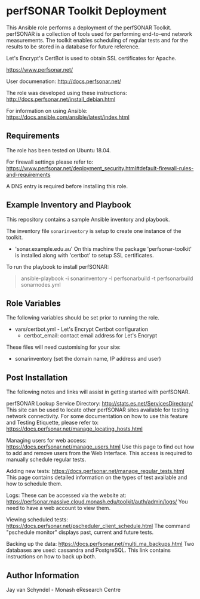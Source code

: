 perfSONAR Toolkit Deployment
============================

This Ansible role performs a deployment of the perfSONAR Toolkit. perfSONAR is a
collection of tools used for performing end-to-end network measurements. The toolkit
enables scheduling of regular tests and for the results to be stored in a database
for future reference.

Let's Encrypt's CertBot is used to obtain SSL certificates for Apache.

https://www.perfsonar.net/

User documenation: http://docs.perfsonar.net/

The role was developed using these instructions: http://docs.perfsonar.net/install_debian.html

For information on using Ansible: https://docs.ansible.com/ansible/latest/index.html

Requirements
------------

The role has been tested on Ubuntu 18.04.

For firewall settings please refer to: https://www.perfsonar.net/deployment_security.html#default-firewall-rules-and-requirements

A DNS entry is required before installing this role.

Example Inventory and Playbook
------------------------------

This repository contains a sample Ansible inventory and playbook.

The inventory file `sonarinventory` is setup to create one instance of the toolkit.

 - 'sonar.example.edu.au' On this machine the package 'perfsonar-toolkit' is
 installed along with 'certbot' to setup SSL certificates.

To run the playbook to install perfSONAR:

> ansible-playbook  -i sonarinventory -l perfsonarbuild -t perfsonarbuild sonarnodes.yml

Role Variables
--------------

The following variables should be set prior to running the role.

- vars/certbot.yml - Let's Encrypt Certbot configuration
  - certbot_email: contact email address for Let's Encrypt


These files will need customising for your site:
- sonarinventory (set the domain name, IP address and user)

Post Installation
------------------
The following notes and links will assist in getting started with perfSONAR.

perfSONAR Lookup Service Directory: http://stats.es.net/ServicesDirectory/
This site can be used to locate other perfSONAR sites available for testing network
connectivity. For some documentation on how to use this feature and Testing Etiquette, please refer to: https://docs.perfsonar.net/manage_locating_hosts.html

Managing users for web access: https://docs.perfsonar.net/manage_users.html
Use this page to find out how to add and remove users from the Web Interface.
This access is required to manually schedule regular tests.

Adding new tests: https://docs.perfsonar.net/manage_regular_tests.html
This page contains detailed information on the types of test available and how to schedule them.

Logs: These can be accessed via the website at: https://perfsonar.massive.cloud.monash.edu/toolkit/auth/admin/logs/
You need to have a web account to view them.

Viewing scheduled tests: https://docs.perfsonar.net/pscheduler_client_schedule.html
The command "pschedule monitor" displays past, current and future tests.

Backing up the data: https://docs.perfsonar.net/multi_ma_backups.html
Two databases are used: cassandra and PostgreSQL. This link contains instructions on how to back up both.

Author Information
------------------

Jay van Schyndel - Monash eResearch Centre
